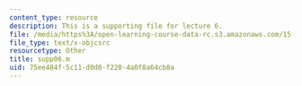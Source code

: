 ```yaml
---
content_type: resource
description: This is a supporting file for lecture 6.
file: /media/https%3A/open-learning-course-data-rc.s3.amazonaws.com/15-450-analytics-of-finance-fall-2010/75ee484f5c11d0d0f2204a0f8a64cb8a_supp06.m
file_type: text/x-objcsrc
resourcetype: Other
title: supp06.m
uid: 75ee484f-5c11-d0d0-f220-4a0f8a64cb8a
---
```

